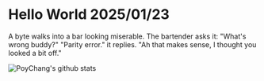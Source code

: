 # Hello World 2025/01/23

A byte walks into a bar looking miserable.
The bartender asks it: "What's wrong buddy?"
"Parity error." it replies. 
"Ah that makes sense, I thought you looked a bit off."

![PoyChang's github stats](https://github-readme-stats.vercel.app/api?username=poychang&show_icons=true&theme=dracula)
